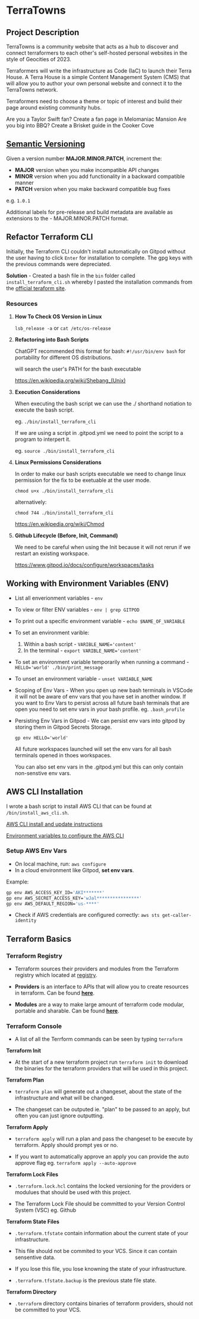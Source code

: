 # TerraTowns

## Project Description
TerraTowns is a community website that acts as a hub to discover and connect terraformers to each other's self-hosted personal websites in the style of Geocities of 2023.

Terraformers will write the infrastructure as Code (IaC) to launch their Terra House.
A Terra House is a simple Content Management System (CMS) that will allow you to author your own personal website and connect it to the TerraTowns network.

Terraformers need to choose a theme or topic of interest and build their page around existing community hubs. 

Are you a Taylor Swift fan? Create a fan page in Melomaniac Mansion
Are you big into BBQ? Create a Brisket guide in the Cooker Cove

## [Semantic Versioning](https://semver.org/)
Given a version number **MAJOR.MINOR.PATCH**, increment the:

- **MAJOR** version when you make incompatible API changes
- **MINOR** version when you add functionality in a backward compatible manner
- **PATCH** version when you make backward compatible bug fixes

e.g. `1.0.1`

Additional labels for pre-release and build metadata are available as extensions to the - MAJOR.MINOR.PATCH format.


## Refactor Terraform CLI
Initially, the Terraform CLI couldn't install automatically on Gitpod without the user having to click `Enter` for installation to complete. The gpg keys with the previous commands were depreciated.

**Solution** - Created a bash file in the `bin` folder called `install_terraform_cli.sh` whereby I pasted the installation commands from the [official teraform site](https://developer.hashicorp.com/terraform/tutorials/aws-get-started/install-cli).

### Resources
1. **How To Check OS Version in Linux**

    `lsb_release -a` or `cat /etc/os-release`

2. **Refactoring into Bash Scripts**

    ChatGPT recommended this format for bash: `#!/usr/bin/env bash` for portability for different OS distributions.
    
    will search the user's PATH for the bash executable
    
    https://en.wikipedia.org/wiki/Shebang_(Unix)

3. **Execution Considerations**
    
    When executing the bash script we can use the ./ shorthand notiation to execute the bash script.

    eg. `./bin/install_terraform_cli`

    If we are using a script in .gitpod.yml we need to point the script to a program to interpert it.

    eg. `source ./bin/install_terraform_cli`

4. **Linux Permissions Considerations**
    
    In order to make our bash scripts executable we need to change linux permission for the fix to be exetuable at the user mode.

    `chmod u+x ./bin/install_terraform_cli`

    alternatively:

    `chmod 744 ./bin/install_terraform_cli`
    
    https://en.wikipedia.org/wiki/Chmod

5. **Github Lifecycle (Before, Init, Command)**
    
    We need to be careful when using the Init because it will not rerun if we restart an existing workspace.

    https://www.gitpod.io/docs/configure/workspaces/tasks

## Working with Environment Variables (ENV)
- List all enverionment variables - `env`
- To view or filter ENV variables - `env | grep GITPOD`
- To print out a specific environment variable - `echo $NAME_OF_VARIABLE`
- To set an environment varible:
    1. Within a bash script - `VARIBLE_NAME='content'`
    2. In the terminal - `export VARIBLE_NAME='content'`
- To set an environment variable temporarily when running a command - `HELLO='world' ./bin/print_message`
- To unset an environment variable - `unset VARIABLE_NAME`
- Scoping of Env Vars - When you open up new bash terminals in VSCode it will not be aware of env vars that you have set in another window.
    If you want to Env Vars to persist across all future bash terminals that are open you need to set env vars in your bash profile. eg. `.bash_profile`
- Persisting Env Vars in Gitpod - We can persist env vars into gitpod by storing them in Gitpod Secrets Storage.

    `gp env HELLO='world'`

    All future workspaces launched will set the env vars for all bash terminals opened in thoes workspaces.

    You can also set env vars in the .gitpod.yml but this can only contain non-senstive env vars.

## AWS CLI Installation
I wrote a bash script to install AWS CLI that can be found at `/bin/install_aws_cli.sh`.

[AWS CLI install and update instructions](https://docs.aws.amazon.com/cli/latest/userguide/getting-started-install.html)

[Environment variables to configure the AWS CLI](https://docs.aws.amazon.com/cli/latest/userguide/cli-configure-envvars.html)

### Setup AWS Env Vars
- On local machine, run: `aws configure`
- In a cloud environment like Gitpod, **set env vars**.

Example:
```sh
gp env AWS_ACCESS_KEY_ID='AKI*******'
gp env AWS_SECRET_ACCESS_KEY='wJal****************'
gp env AWS_DEFAULT_REGION='us-****'
```
- Check if AWS credentials are configured correctly: `aws sts get-caller-identity`

## Terraform Basics

### Terraform Registry

- Terraform sources their providers and modules from the Terraform registry which located at [registry](https://registry.terraform.io/).

- **Providers** is an interface to APIs that will allow you to create resources in terraform. Can be found **[here](https://registry.terraform.io/browse/providers)**.
- **Modules** are a way to make large amount of terraform code modular, portable and sharable. Can be found **[here](https://registry.terraform.io/browse/modules)**.

### Terraform Console
- A list of all the Terrform commands can be seen by typing `terraform`

**Terraform Init**

- At the start of a new terraform project run `terraform init` to download the binaries for the terraform providers that will be used in this project.

**Terraform Plan**

- `terraform plan` will generate out a changeset, about the state of the infrastructure and what will be changed.

- The changeset can be outputed ie. "plan" to be passed to an apply, but often you can just ignore outputting.

**Terraform Apply**

- `terraform apply` will run a plan and pass the changeset to be execute by terraform. Apply should prompt yes or no.

- If you want to automatically approve an apply you can provide the auto approve flag eg. `terraform apply --auto-approve`

**Terraform Lock Files**

- `.terraform.lock.hcl` contains the locked versioning for the providers or modulues that should be used with this project.

- The Terraform Lock File should be committed to your Version Control System (VSC) eg. Github

**Terraform State Files**

- `.terraform.tfstate` contain information about the current state of your infrastructure.

- This file should not be commited to your VCS. Since it can contain sensentive data.

- If you lose this file, you lose knowning the state of your infrastructure.

- `.terraform.tfstate.backup` is the previous state file state.

**Terraform Directory**

- `.terraform` directory contains binaries of terraform providers, should not be committed to your VCS.